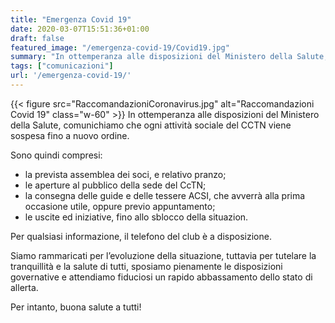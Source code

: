 ```yaml
---
title: "Emergenza Covid 19"
date: 2020-03-07T15:51:36+01:00
draft: false
featured_image: "/emergenza-covid-19/Covid19.jpg"
summary: "In ottemperanza alle disposizioni del Ministero della Salute, comunichiamo che ogni attività sociale del CCTN viene sospesa fino a nuovo ordine ..."
tags: ["comunicazioni"]
url: '/emergenza-covid-19/'
---
```



{{< figure src="RaccomandazioniCoronavirus.jpg" alt="Raccomandazioni Covid 19" class="w-60" >}}
In ottemperanza alle disposizioni del Ministero della Salute, comunichiamo che ogni attività sociale del CCTN viene sospesa fino a nuovo ordine.

Sono quindi compresi:

- la prevista assemblea dei soci, e relativo pranzo;
- le aperture al pubblico della sede del CcTN;
- la consegna delle guide e delle tessere ACSI, che avverrà alla prima occasione utile, oppure previo appuntamento;
- le uscite ed iniziative, fino allo sblocco della situazion.

Per qualsiasi informazione, il telefono del club è a disposizione.

Siamo rammaricati per l’evoluzione della situazione, tuttavia per tutelare la tranquillità e la salute di tutti, sposiamo pienamente le disposizioni governative e attendiamo fiduciosi un rapido abbassamento dello stato di allerta.

Per intanto, buona salute a tutti!


